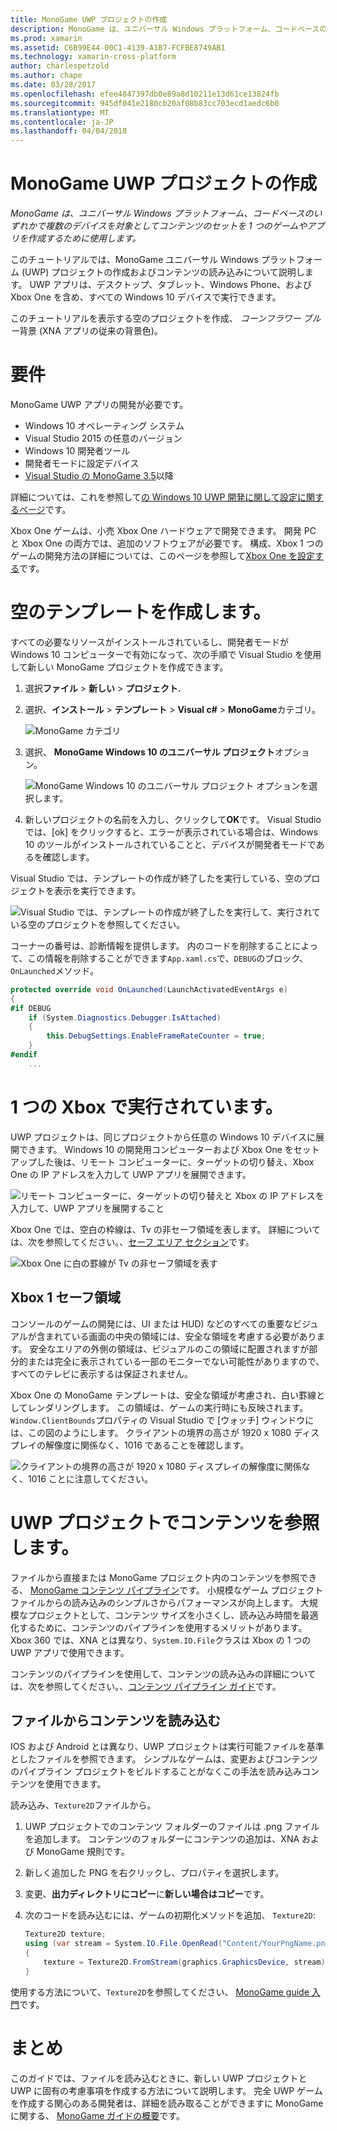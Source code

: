 ```yaml
---
title: MonoGame UWP プロジェクトの作成
description: MonoGame は、ユニバーサル Windows プラットフォーム、コードベースのいずれかで複数のデバイスを対象としてコンテンツのセットを 1 つのゲームやアプリを作成するために使用します。
ms.prod: xamarin
ms.assetid: C6B99E44-00C1-4139-A1B7-FCFBE8749AB1
ms.technology: xamarin-cross-platform
author: charlespetzold
ms.author: chape
ms.date: 03/28/2017
ms.openlocfilehash: efee4847397db0e89a8d10211e13d61ce13824fb
ms.sourcegitcommit: 945df041e2180cb20af08b83cc703ecd1aedc6b0
ms.translationtype: MT
ms.contentlocale: ja-JP
ms.lasthandoff: 04/04/2018
---
```

# <a name="creating-a-monogame-uwp-project"></a>MonoGame UWP プロジェクトの作成

_MonoGame は、ユニバーサル Windows プラットフォーム、コードベースのいずれかで複数のデバイスを対象としてコンテンツのセットを 1 つのゲームやアプリを作成するために使用します。_

このチュートリアルでは、MonoGame ユニバーサル Windows プラットフォーム (UWP) プロジェクトの作成およびコンテンツの読み込みについて説明します。 UWP アプリは、デスクトップ、タブレット、Windows Phone、および Xbox One を含め、すべての Windows 10 デバイスで実行できます。

このチュートリアルを表示する空のプロジェクトを作成、 *コーンフラワー ブルー*背景 (XNA アプリの従来の背景色)。


# <a name="requirements"></a>要件

MonoGame UWP アプリの開発が必要です。

 - Windows 10 オペレーティング システム
 - Visual Studio 2015 の任意のバージョン
 - Windows 10 開発者ツール
 - 開発者モードに設定デバイス
- [Visual Studio の MonoGame 3.5](http://www.monogame.net/2016/03/17/monogame-3-5/)以降

詳細については、これを参照して[の Windows 10 UWP 開発に関して設定に関するページ](https://msdn.microsoft.com/en-us/windows/uwp/get-started/get-set-up)です。

Xbox One ゲームは、小売 Xbox One ハードウェアで開発できます。 開発 PC と Xbox One の両方では、追加のソフトウェアが必要です。 構成、Xbox 1 つのゲームの開発方法の詳細については、このページを参照して[Xbox One を設定する](https://msdn.microsoft.com/en-us/windows/uwp/xbox-apps/index)です。


# <a name="creating-an-empty-template"></a>空のテンプレートを作成します。

すべての必要なリソースがインストールされているし、開発者モードが Windows 10 コンピューターで有効になって、次の手順で Visual Studio を使用して新しい MonoGame プロジェクトを作成できます。

1. 選択**ファイル** > **新しい** > **プロジェクト.**
1. 選択、**インストール** > **テンプレート** > **Visual c#** > **MonoGame**カテゴリ。 

    ![](uwp-images/image1.png "MonoGame カテゴリ")

1. 選択、 **MonoGame Windows 10 のユニバーサル プロジェクト**オプション。 

    ![](uwp-images/image2.png "MonoGame Windows 10 のユニバーサル プロジェクト オプションを選択します。")

1. 新しいプロジェクトの名前を入力し、クリックして**OK**です。
Visual Studio では、[ok] をクリックすると、エラーが表示されている場合は、Windows 10 のツールがインストールされていることと、デバイスが開発者モードであるを確認します。 

Visual Studio では、テンプレートの作成が終了したを実行している、空のプロジェクトを表示を実行できます。

![](uwp-images/image3.png "Visual Studio では、テンプレートの作成が終了したを実行して、実行されている空のプロジェクトを参照してください。")

コーナーの番号は、診断情報を提供します。 内のコードを削除することによって、この情報を削除することができます`App.xaml.cs`で、`DEBUG`のブロック、`OnLaunched`メソッド。


```csharp
protected override void OnLaunched(LaunchActivatedEventArgs e)
{
#if DEBUG
    if (System.Diagnostics.Debugger.IsAttached)
    {
        this.DebugSettings.EnableFrameRateCounter = true;
    }
#endif
    ...
```

# <a name="running-on-xbox-one"></a>1 つの Xbox で実行されています。

UWP プロジェクトは、同じプロジェクトから任意の Windows 10 デバイスに展開できます。 Windows 10 の開発用コンピューターおよび Xbox One をセットアップした後は、リモート コンピューターに、ターゲットの切り替え、Xbox One の IP アドレスを入力して UWP アプリを展開できます。

![](uwp-images/remote.png "リモート コンピューターに、ターゲットの切り替えと Xbox の IP アドレスを入力して、UWP アプリを展開すること")

Xbox One では、空白の枠線は、Tv の非セーフ領域を表します。 詳細については、次を参照してください。、[セーフ エリア セクション](#Safe_Area_on_Xbox_One)です。

![](uwp-images/safearea.png "Xbox One に白の罫線が Tv の非セーフ領域を表す")

## <a name="safe-area-on-xbox-one"></a>Xbox 1 セーフ領域

コンソールのゲームの開発には、UI または HUD) などのすべての重要なビジュアルが含まれている画面の中央の領域には、安全な領域を考慮する必要があります。 安全なエリアの外側の領域は、ビジュアルのこの領域に配置されますが部分的または完全に表示されている一部のモニターでない可能性がありますので、すべてのテレビに表示するは保証されません。

Xbox One の MonoGame テンプレートは、安全な領域が考慮され、白い罫線としてレンダリングします。 この領域は、ゲームの実行時にも反映されます。`Window.ClientBounds`プロパティの Visual Studio で [ウォッチ] ウィンドウには、この図のようにします。 クライアントの境界の高さが 1920 x 1080 ディスプレイの解像度に関係なく、1016 であることを確認します。

![](uwp-images/clientbounds.png "クライアントの境界の高さが 1920 x 1080 ディスプレイの解像度に関係なく、1016 ことに注意してください。")


# <a name="referencing-content-in-uwp-projects"></a>UWP プロジェクトでコンテンツを参照します。

ファイルから直接または MonoGame プロジェクト内のコンテンツを参照できる、 [MonoGame コンテンツ パイプライン](~/graphics-games/cocossharp/content-pipeline/index.md)です。 小規模なゲーム プロジェクト ファイルからの読み込みのシンプルさからパフォーマンスが向上します。 大規模なプロジェクトとして、コンテンツ サイズを小さくし、読み込み時間を最適化するために、コンテンツのパイプラインを使用するメリットがあります。 Xbox 360 では、XNA とは異なり、`System.IO.File`クラスは Xbox の 1 つの UWP アプリで使用できます。

コンテンツのパイプラインを使用して、コンテンツの読み込みの詳細については、次を参照してください。、[コンテンツ パイプライン ガイド](~/graphics-games/cocossharp/content-pipeline/index.md)です。 


## <a name="loading-content-from-file"></a>ファイルからコンテンツを読み込む

IOS および Android とは異なり、UWP プロジェクトは実行可能ファイルを基準としたファイルを参照できます。 シンプルなゲームは、変更およびコンテンツのパイプライン プロジェクトをビルドすることがなくこの手法を読み込みコンテンツを使用できます。

読み込み、`Texture2D`ファイルから。

1. UWP プロジェクトでのコンテンツ フォルダーのファイルは .png ファイルを追加します。 コンテンツのフォルダーにコンテンツの追加は、XNA および MonoGame 規則です。
1. 新しく追加した PNG を右クリックし、プロパティを選択します。
1. 変更、**出力ディレクトリにコピー**に**新しい場合はコピー**です。
1. 次のコードを読み込むには、ゲームの初期化メソッドを追加、 `Texture2D`:

    ```csharp
    Texture2D texture;
    using (var stream = System.IO.File.OpenRead("Content/YourPngName.png"))
    {
        texture = Texture2D.FromStream(graphics.GraphicsDevice, stream);
    }
    ```

使用する方法について、`Texture2D`を参照してください、 [MonoGame guide 入門](~/graphics-games/monogame/introduction/index.md)です。


# <a name="summary"></a>まとめ

このガイドでは、ファイルを読み込むときに、新しい UWP プロジェクトと UWP に固有の考慮事項を作成する方法について説明します。 完全 UWP ゲームを作成する関心のある開発者は、詳細を読み取ることができますに MonoGame に関する、 [MonoGame ガイドの概要](~/graphics-games/monogame/introduction/index.md)です。